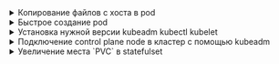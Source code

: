 <details>
<summary>Копирование файлов с хоста в pod</summary>

`kubectl cp filename namespace/podname:/path_pod`

Пример команды:

`kubectl cp demo-small-20170815.sql default/pgback:/tmp`

</details>

<details>
<summary>Быстрое создание pod</summary>

`kubectl run -it podname --image=image -- bash`

Пример команды:

`kubectl run -it pgto --image=registry.developers.crunchydata.com/crunchydata/crunchy-postgres:ubi8-16.1-0 -- bash`

</details>

<details>
<summary>Установка нужной версии kubeadm kubectl kubelet</summary>

Используем официальный старый репо который больше не поддерживается:

`curl -s https://packages.cloud.google.com/apt/doc/apt-key.gpg | sudo apt-key add -`

`sudo apt-add-repository "deb http://apt.kubernetes.io/ kubernetes-xenial main"`

`sudo apt-get update`

`sudo apt-get install -qy kubeadm=1.23.5-00 kubectl=1.23.5-00 kubelet=1.23.5-00`

</details>

<details>
<summary>Подключение control plane node в кластер с помощью kubeadm</summary>

Если при подключении master mode возникает ошибка:

```
[preflight] Running pre-flight checks
[preflight] Reading configuration from the cluster...
[preflight] FYI: You can look at this config file with 'kubectl -n kube-system get cm kubeadm-config -o yaml'
error execution phase preflight: 
One or more conditions for hosting a new control plane instance is not satisfied.

unable to add a new control plane instance to a cluster that doesn't have a stable controlPlaneEndpoint address

Please ensure that:
* The cluster has a stable controlPlaneEndpoint address.
* The certificates that must be shared among control plane instances are provided.


To see the stack trace of this error execute with --v=5 or higher
```

То у нас проблема с сертификатами и стадии инициализации control plane нужно пройти в ручную:

- Создаем папки на новой ноде `mkdir /home/$USER/pki` ,  `mkdir /home/$USER/pki/etcd`
- Копируем сертификаты и конфиг с рабочей мастер ноды на новую
`scp /etc/kubernetes/pki/ca.{key,crt} maks@192.168.1.22:/home/maks/pki/`
`scp /etc/kubernetes/pki/etcd/ca.{key,crt} maks@192.168.1.22:/home/maks/pki/etcd`
`scp /etc/kubernetes/admin.conf maks@192.168.1.22:/home/maks/`
- Копируем сертификаты и конфиг в папки на новой ноде, если нету создаем
`/etc/kubernetes/pki/`
`/etc/kubernetes/pki/etcd/`
`/etc/kubernetes/admin.conf`
- Делаем `export KUBECONFIG=/etc/kubernetes/admin.conf`
- Копируем конфиг кластера с рабочей мастер ноды на новую ``sudo scp /var/lib/kubelet/config.yaml maks@192.168.1.22:/home/maks/``
- Меняем там параметры на свои в полях, сохраняем:
```
advertiseAddress:
token:
node-ip:
name: 
```
Параметр токен можно узнать командой на рабочей ноде `kubeadm token list` если нет то генерируем новый `kubeadm token create`
- Заходим под пользователем **sudo** проверяем доступ к кластеру `kubectl get po -A`
- Инициализируем фазу сертификатов
`kubeadm init phase certs all`
- Запускаем kubelet с нашим конфигом кластера
`kubeadm join phase kubelet-start 192.168.1.21:6443 --config conf.yaml`
- Инициализируем фазу control-plane-prepare
`kubeadm join phase control-plane-prepare kubeconfig 192.168.1.21:6443 --config conf.yaml`
`kubeadm join phase control-plane-prepare control-plane --config conf.yaml`
- Инициализируем фазу etcd
`kubeadm join phase control-plane-join etcd --config conf.yaml`
- Проверяем подключение

</details>

<details>
<summary>Увеличение места `PVC` в statefulset</summary>

Просто так место в `sts` не увеличить, получим ошибку:

```
The StatefulSet "web" is invalid: spec: Forbidden: updates to statefulset spec for fields other than 'replicas', 'template', 'updateStrategy', 'persistentVolumeClaimRetentionPolicy' and 'minReadySeconds' are forbidden
```
Для решения проблемы нужно удалить `sts` с ключом  ```--cascade=orphan```, и увеличить руками место в `PVC`, при удалении с этим ключом удалится только `sts` при этом не удалив связанные обьекты, после удаления у увеличения места нужно заново применить `sts` добавив места.

</details>